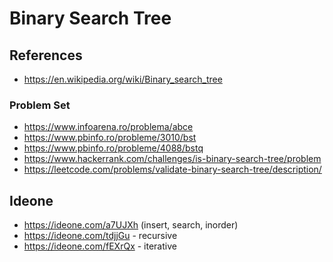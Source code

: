 # Binary Search Tree

## References 

* https://en.wikipedia.org/wiki/Binary_search_tree

### Problem Set

* https://www.infoarena.ro/problema/abce
* https://www.pbinfo.ro/probleme/3010/bst
* https://www.pbinfo.ro/probleme/4088/bstq
* https://www.hackerrank.com/challenges/is-binary-search-tree/problem
* https://leetcode.com/problems/validate-binary-search-tree/description/

## Ideone

* https://ideone.com/a7UJXh (insert, search, inorder)
* https://ideone.com/tdjjGu - recursive
* https://ideone.com/fEXrQx - iterative  
